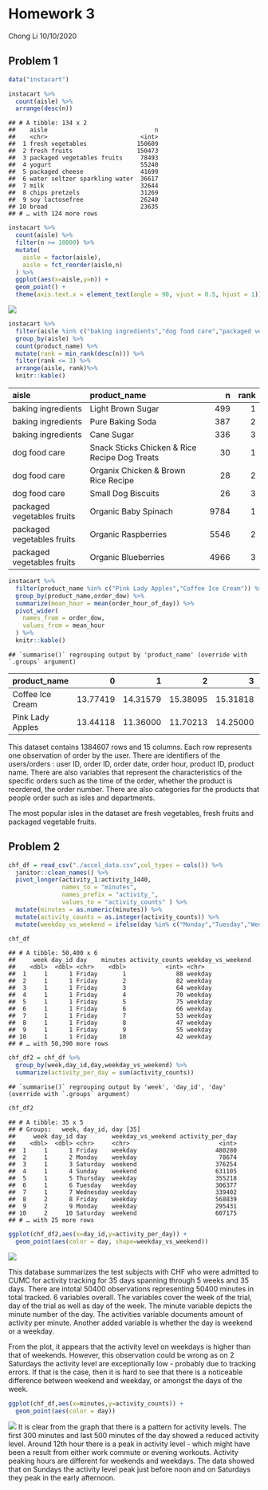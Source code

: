 Homework 3
================
Chong Li
10/10/2020

## Problem 1

``` r
data("instacart")

instacart %>%
  count(aisle) %>%
  arrange(desc(n))
```

    ## # A tibble: 134 x 2
    ##    aisle                              n
    ##    <chr>                          <int>
    ##  1 fresh vegetables              150609
    ##  2 fresh fruits                  150473
    ##  3 packaged vegetables fruits     78493
    ##  4 yogurt                         55240
    ##  5 packaged cheese                41699
    ##  6 water seltzer sparkling water  36617
    ##  7 milk                           32644
    ##  8 chips pretzels                 31269
    ##  9 soy lactosefree                26240
    ## 10 bread                          23635
    ## # … with 124 more rows

``` r
instacart %>%
  count(aisle) %>%
  filter(n >= 10000) %>%
  mutate(
    aisle = factor(aisle),
    aisle = fct_reorder(aisle,n)
  ) %>%
  ggplot(aes(x=aisle,y=n)) +
  geom_point() +
  theme(axis.text.x = element_text(angle = 90, vjust = 0.5, hjust = 1))
```

![](p8105_hw3_cl4045_files/figure-gfm/unnamed-chunk-2-1.png)<!-- -->

``` r
instacart %>%
  filter(aisle %in% c("baking ingredients","dog food care","packaged vegetables fruits")) %>%
  group_by(aisle) %>%
  count(product_name) %>% 
  mutate(rank = min_rank(desc(n))) %>%
  filter(rank <= 3) %>%
  arrange(aisle, rank)%>%
  knitr::kable()
```

| aisle                      | product\_name                                 |    n | rank |
| :------------------------- | :-------------------------------------------- | ---: | ---: |
| baking ingredients         | Light Brown Sugar                             |  499 |    1 |
| baking ingredients         | Pure Baking Soda                              |  387 |    2 |
| baking ingredients         | Cane Sugar                                    |  336 |    3 |
| dog food care              | Snack Sticks Chicken & Rice Recipe Dog Treats |   30 |    1 |
| dog food care              | Organix Chicken & Brown Rice Recipe           |   28 |    2 |
| dog food care              | Small Dog Biscuits                            |   26 |    3 |
| packaged vegetables fruits | Organic Baby Spinach                          | 9784 |    1 |
| packaged vegetables fruits | Organic Raspberries                           | 5546 |    2 |
| packaged vegetables fruits | Organic Blueberries                           | 4966 |    3 |

``` r
instacart %>%
  filter(product_name %in% c("Pink Lady Apples","Coffee Ice Cream")) %>%
  group_by(product_name,order_dow) %>%
  summarize(mean_hour = mean(order_hour_of_day)) %>%
  pivot_wider(
    names_from = order_dow,
    values_from = mean_hour
  ) %>%
  knitr::kable()
```

    ## `summarise()` regrouping output by 'product_name' (override with `.groups` argument)

| product\_name    |        0 |        1 |        2 |        3 |        4 |        5 |        6 |
| :--------------- | -------: | -------: | -------: | -------: | -------: | -------: | -------: |
| Coffee Ice Cream | 13.77419 | 14.31579 | 15.38095 | 15.31818 | 15.21739 | 12.26316 | 13.83333 |
| Pink Lady Apples | 13.44118 | 11.36000 | 11.70213 | 14.25000 | 11.55172 | 12.78431 | 11.93750 |

This dataset contains 1384607 rows and 15 columns. Each row represents
one observation of order by the user. There are identifiers of the
users/orders : user ID, order ID, order date, order hour, product ID,
product name. There are also variables that represent the
characteristics of the specific orders such as the time of the order,
whether the product is reordered, the order number. There are also
categories for the products that people order such as isles and
departments.

The most popular isles in the dataset are fresh vegetables, fresh fruits
and packaged vegetable fruits.

## Problem 2

``` r
chf_df = read_csv("./accel_data.csv",col_types = cols()) %>%
  janitor::clean_names() %>%
  pivot_longer(activity_1:activity_1440,
               names_to = "minutes",
               names_prefix = "activity_",
               values_to = "activity_counts" ) %>%
  mutate(minutes = as.numeric(minutes)) %>%
  mutate(activity_counts = as.integer(activity_counts)) %>%
  mutate(weekday_vs_weekend = ifelse(day %in% c("Monday","Tuesday","Wednesday","Thursday","Friday"),"weekday","weekend"))

chf_df
```

    ## # A tibble: 50,400 x 6
    ##     week day_id day    minutes activity_counts weekday_vs_weekend
    ##    <dbl>  <dbl> <chr>    <dbl>           <int> <chr>             
    ##  1     1      1 Friday       1              88 weekday           
    ##  2     1      1 Friday       2              82 weekday           
    ##  3     1      1 Friday       3              64 weekday           
    ##  4     1      1 Friday       4              70 weekday           
    ##  5     1      1 Friday       5              75 weekday           
    ##  6     1      1 Friday       6              66 weekday           
    ##  7     1      1 Friday       7              53 weekday           
    ##  8     1      1 Friday       8              47 weekday           
    ##  9     1      1 Friday       9              55 weekday           
    ## 10     1      1 Friday      10              42 weekday           
    ## # … with 50,390 more rows

``` r
chf_df2 = chf_df %>%
  group_by(week,day_id,day,weekday_vs_weekend) %>%
  summarize(activity_per_day = sum(activity_counts))
```

    ## `summarise()` regrouping output by 'week', 'day_id', 'day' (override with `.groups` argument)

``` r
chf_df2
```

    ## # A tibble: 35 x 5
    ## # Groups:   week, day_id, day [35]
    ##     week day_id day       weekday_vs_weekend activity_per_day
    ##    <dbl>  <dbl> <chr>     <chr>                         <int>
    ##  1     1      1 Friday    weekday                      480280
    ##  2     1      2 Monday    weekday                       78674
    ##  3     1      3 Saturday  weekend                      376254
    ##  4     1      4 Sunday    weekend                      631105
    ##  5     1      5 Thursday  weekday                      355218
    ##  6     1      6 Tuesday   weekday                      306377
    ##  7     1      7 Wednesday weekday                      339402
    ##  8     2      8 Friday    weekday                      568839
    ##  9     2      9 Monday    weekday                      295431
    ## 10     2     10 Saturday  weekend                      607175
    ## # … with 25 more rows

``` r
ggplot(chf_df2,aes(x=day_id,y=activity_per_day)) + 
  geom_point(aes(color = day, shape=weekday_vs_weekend))
```

![](p8105_hw3_cl4045_files/figure-gfm/unnamed-chunk-5-1.png)<!-- -->

This database summarizes the test subjects with CHF who were admitted to
CUMC for activity tracking for 35 days spanning through 5 weeks and 35
days. There are intotal 50400 observations representing 50400 minutes in
total tracked. 6 variables overall. The variables cover the week of the
trial, day of the trial as well as day of the week. The minute variable
depicts the minute number of the day. The activities variable documents
amount of activity per minute. Another added variable is whether the day
is weekend or a weekday.

From the plot, it appears that the activity level on weekdays is higher
than that of weekends. However, this observation could be wrong as on 2
Saturdays the activity level are exceptionally low - probably due to
tracking errors. If that is the case, then it is hard to see that there
is a noticeable difference between weekend and weekday, or amongst the
days of the week.

``` r
ggplot(chf_df,aes(x=minutes,y=activity_counts)) + 
  geom_point(aes(color = day))
```

![](p8105_hw3_cl4045_files/figure-gfm/unnamed-chunk-6-1.png)<!-- --> It
is clear from the graph that there is a pattern for activity levels. The
first 300 minutes and last 500 minutes of the day showed a reduced
activity level. Around 12th hour there is a peak in activity level -
which might have been a result from either work commute or evening
workouts. Activity peaking hours are different for weekends and
weekdays. The data showed that on Sundays the activity level peak just
before noon and on Saturdays they peak in the early afternoon.
